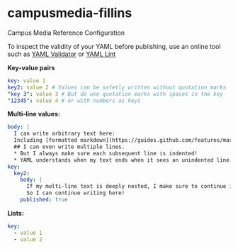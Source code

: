 # campusmedia-fillins
Campus Media Reference Configuration

To inspect the validity of your YAML before publishing, use an online tool such as [YAML Validator](https://codebeautify.org/yaml-validator) or [YAML Lint](http://www.yamllint.com/)

**Key-value pairs**
```yaml
key: value 1
key2: value 2 # Values can be safetly written without quotation marks
"key 3": value 3 # But do use quotation marks with spaces in the key
"12345": value 4 # or with numbers as keys
```

**Multi-line values:**
```yaml
body: |
  I can write arbitrary text here:
  Including [formatted markdown](https://guides.github.com/features/mastering-markdown/)!
  ## I can even write multiple lines.
  * But I always make sure each subsequent line is indented!
  * YAML understands when my text ends when it sees an unindented line.
key:
  key2:
    body: |
      If my multi-line text is deeply nested, I make sure to continue indenting two more lines than the preceding key.
      So I can continue writing here!
    published: true
```

**Lists:**
```yaml
key:
  - value 1
  - value 2
```
